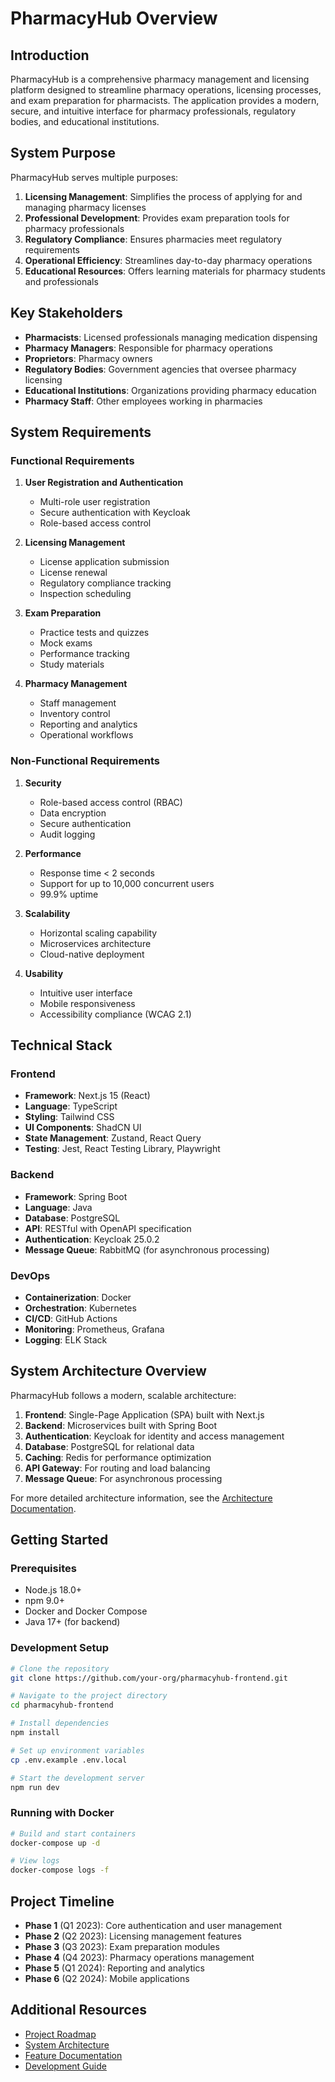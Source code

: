 # PharmacyHub Overview

## Introduction

PharmacyHub is a comprehensive pharmacy management and licensing platform designed to streamline pharmacy operations, licensing processes, and exam preparation for pharmacists. The application provides a modern, secure, and intuitive interface for pharmacy professionals, regulatory bodies, and educational institutions.

## System Purpose

PharmacyHub serves multiple purposes:

1. **Licensing Management**: Simplifies the process of applying for and managing pharmacy licenses
2. **Professional Development**: Provides exam preparation tools for pharmacy professionals
3. **Regulatory Compliance**: Ensures pharmacies meet regulatory requirements
4. **Operational Efficiency**: Streamlines day-to-day pharmacy operations
5. **Educational Resources**: Offers learning materials for pharmacy students and professionals

## Key Stakeholders

- **Pharmacists**: Licensed professionals managing medication dispensing
- **Pharmacy Managers**: Responsible for pharmacy operations
- **Proprietors**: Pharmacy owners
- **Regulatory Bodies**: Government agencies that oversee pharmacy licensing
- **Educational Institutions**: Organizations providing pharmacy education
- **Pharmacy Staff**: Other employees working in pharmacies

## System Requirements

### Functional Requirements

1. **User Registration and Authentication**
   - Multi-role user registration
   - Secure authentication with Keycloak
   - Role-based access control

2. **Licensing Management**
   - License application submission
   - License renewal
   - Regulatory compliance tracking
   - Inspection scheduling

3. **Exam Preparation**
   - Practice tests and quizzes
   - Mock exams
   - Performance tracking
   - Study materials

4. **Pharmacy Management**
   - Staff management
   - Inventory control
   - Reporting and analytics
   - Operational workflows

### Non-Functional Requirements

1. **Security**
   - Role-based access control (RBAC)
   - Data encryption
   - Secure authentication
   - Audit logging

2. **Performance**
   - Response time < 2 seconds
   - Support for up to 10,000 concurrent users
   - 99.9% uptime

3. **Scalability**
   - Horizontal scaling capability
   - Microservices architecture
   - Cloud-native deployment

4. **Usability**
   - Intuitive user interface
   - Mobile responsiveness
   - Accessibility compliance (WCAG 2.1)

## Technical Stack

### Frontend
- **Framework**: Next.js 15 (React)
- **Language**: TypeScript
- **Styling**: Tailwind CSS
- **UI Components**: ShadCN UI
- **State Management**: Zustand, React Query
- **Testing**: Jest, React Testing Library, Playwright

### Backend
- **Framework**: Spring Boot
- **Language**: Java
- **Database**: PostgreSQL
- **API**: RESTful with OpenAPI specification
- **Authentication**: Keycloak 25.0.2
- **Message Queue**: RabbitMQ (for asynchronous processing)

### DevOps
- **Containerization**: Docker
- **Orchestration**: Kubernetes
- **CI/CD**: GitHub Actions
- **Monitoring**: Prometheus, Grafana
- **Logging**: ELK Stack

## System Architecture Overview

PharmacyHub follows a modern, scalable architecture:

1. **Frontend**: Single-Page Application (SPA) built with Next.js
2. **Backend**: Microservices built with Spring Boot
3. **Authentication**: Keycloak for identity and access management
4. **Database**: PostgreSQL for relational data
5. **Caching**: Redis for performance optimization
6. **API Gateway**: For routing and load balancing
7. **Message Queue**: For asynchronous processing

For more detailed architecture information, see the [Architecture Documentation](../02-architecture/README.md).

## Getting Started

### Prerequisites
- Node.js 18.0+
- npm 9.0+
- Docker and Docker Compose
- Java 17+ (for backend)

### Development Setup
```bash
# Clone the repository
git clone https://github.com/your-org/pharmacyhub-frontend.git

# Navigate to the project directory
cd pharmacyhub-frontend

# Install dependencies
npm install

# Set up environment variables
cp .env.example .env.local

# Start the development server
npm run dev
```

### Running with Docker
```bash
# Build and start containers
docker-compose up -d

# View logs
docker-compose logs -f
```

## Project Timeline

- **Phase 1** (Q1 2023): Core authentication and user management
- **Phase 2** (Q2 2023): Licensing management features
- **Phase 3** (Q3 2023): Exam preparation modules
- **Phase 4** (Q4 2023): Pharmacy operations management
- **Phase 5** (Q1 2024): Reporting and analytics
- **Phase 6** (Q2 2024): Mobile applications

## Additional Resources

- [Project Roadmap](./roadmap.md)
- [System Architecture](../02-architecture/README.md)
- [Feature Documentation](../04-features/README.md)
- [Development Guide](../05-development/README.md)
